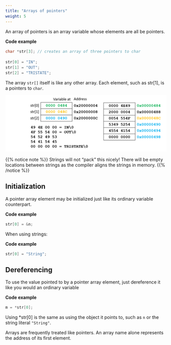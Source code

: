 ```yaml
---
title: "Arrays of pointers"
weight: 5
---
```


An array of pointers is an array variable whose elements are all be pointers.

**Code example**

```c
char *str[3]; // creates an array of three pointers to char

str[0] = "IN";
str[1] = "OUT";
str[2] = "TRISTATE";
```

The array `str[]` itself is like any other array. Each element, such as str[1], is a pointers to `char`.

![Array of pointers](img/array_of_pointers.png)

{{% notice note %}}
Strings will not “pack” this nicely! There will be empty locations between strings as the compiler aligns the strings in memory.
{{% /notice %}}

## Initialization

A pointer array element may be initialized just like its ordinary variable counterpart.

**Code example**

```c
str[0] = &n;
```

When using strings:

**Code example**

```c
str[0] = "String";
```

## Dereferencing

To use the value pointed to by a pointer array element, just dereference it like you would an ordinary variable

**Code example**

```c
m = *str[0];
```

Using *str[0] is the same as using the object it points to, such as `n` or the string literal `"String"`.

Arrays are frequently treated like pointers. An array name alone represents the address of its first element.
